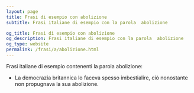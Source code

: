 ```yaml
---
layout: page
title: Frasi di esempio con abolizione 
subtitle: Frasi italiane di esempio con la parola  abolizione

og_title: Frasi di esempio con abolizione 
og_description: Frasi italiane di esempio con la parola  abolizione
og_type: website
permalink: /frasi/a/abolizione.html
---
```


Frasi italiane di esempio contenenti la parola abolizione:


- La democrazia britannica lo faceva spesso imbestialire, ciò nonostante non propugnava la sua abolizione.
